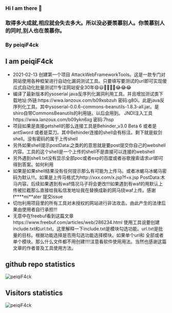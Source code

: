 ### Hi I am there 👋

<!--
**peiqiF4ck** is a ✨ _special_ ✨ repository because its `README.md` (this file) appears on your GitHub profile.

Here are some ideas to get you started:

- 🔭 I’m currently working on ...
- 🌱 I’m currently learning ...
- 👯 I’m looking to collaborate on ...
- 🤔 I’m looking for help with ...
- 💬 Ask me about ...
- 📫 How to reach me: ...
- 😄 Pronouns: ...
- ⚡ Fun fact: ...
-->
<h3>取得多大成就,相应就会失去多大。所以没必要羡慕别人。你羡慕别人的同时,别人也在羡慕你。</h3>
<h3>By peiqiF4ck</h3>

<h2>I am peiqiF4ck</h2>
<ul>
  <li>2021-02-13 创建第一个项目 AttackWebFrameworkTools。这是一款专门对网站使用各种框架进行自动化漏洞测试工具。只要填写要测试的url即可实现傻瓜式自动化批量测试!!!专注网站安全30年😄😃🤣🤣🤣🤣😂😂😂<br/>
  <!--<img src="https://github-readme-stats.vercel.app/api/pin/?username=peiqiF4ck&amp;repo=AttackWebFrameworkTools&amp;cache_seconds=86400&amp;theme=cobalt" alt="cobalt" style="max-width:100%;">
  -->
  </li>
  <li>编译了最新版本的ysoserial java反序列化漏洞利用工具。并且增加测试类下载地址:外链:https://wwa.lanzoux.com/b09xsbzuh 密码:g80i。此是java反序列化工具。其中ysoserial-0.0.6-commons-beanutils-1.8.3-all.jar。是shiro自带CommonsBeanutils的利用链。以后会用到。
  JNDI注入工具   https://wwa.lanzoux.com/b09ykn6xg 密码:7hsp
  </li>
<li>项目如果是直接getshell的那么连接工具是Behinder_v3.0 Beta 6 或者是 antSword 或者是菜刀。其中Behinder连接的shell会有标注。剩下就是蚁剑shell。没有密码的属于上传shell</li>
   <li>另外如果shell提示postData:之类的的意思就是要post提交你自己的webshell内容。工具的这个shell是一个上传的shell不是直接可以连接的webshell</li>
   <li>另外遇到shell.txt没有显示全部poc或者exp的百度或者谷歌搜索请求url即可得到答案。如何利用</li>
  <li>如果是如果shell结果没有任何提示那么有可能为上传马。或者冰蝎马冰蝎马密码为默认!!!。如果是上传马格式为http://xxx.com/x.jsp?f=x.jsp PostData:木马内容。后续如果遇到有waf情况马子将会更改!!!如果遇到有waf的用默认上传被拦截那么直接给我私信发地址我在替换成新的网马绕waf上传。感谢f****mi**ater 提交issue</li>
  <li>切勿利用项目里的所有工具对未授权的网站进行非法攻击。由此产生的法律后果由使用者自行承担!!!</li>
  <li>无意中在freebuf看到这篇文章https://www.freebuf.com/articles/web/286234.html 使用工具说要创建include.txt和url.txt。这里解释一下include.txt是模块勾选功能。url.txt是批量的目标。根据功能选择是否用勾选功能选择模块。如果单个url和 全部或者单个模块。那么什么文件都不用创建!!!!注意看软件使用用法。当然也感谢这篇文章的作者普及工具使用方法。</li>
</ul>
<h2>github repo statistics</h2>

 <img src="https://github-readme-stats.vercel.app/api?username=peiqiF4ck&show_icons=true&theme=blueberry" alt="peiqiF4ck" >

<h2>Visitors statistics</h2>

 <img src="https://profile-counter.glitch.me/peiqiF4ck/count.svg" alt="peiqiF4ck" >


 


